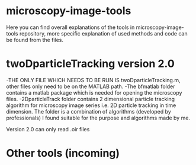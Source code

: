 # microscopy-image-tools

Here you can find overall explanations of the tools in microscopy-image-tools repository, more specific explanation of used methods and code can be found from the files.


# twoDparticleTracking version 2.0

-THE ONLY FILE WHICH NEEDS TO BE RUN IS twoDparticleTracking.m, other files only need to be on the MATLAB path.
-The bfmatlab folder contains a matlab package which is needed for opening the microscopy files. 
-2DparticleTrack folder contains 2 dimensional particle tracking algorithm for microscopy image series i.e. 2D particle tracking in time dimension. The folder is a combination of algorithms (developed by professionals) I found suitable for the purpose and algorithms made by me.

Version 2.0 can only read .oir files

# Other tools (incoming)